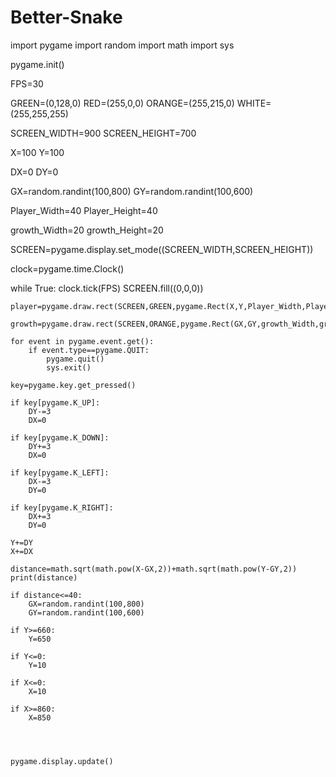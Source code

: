 # Better-Snake

import pygame
import random
import math
import sys

pygame.init()

FPS=30

GREEN=(0,128,0)
RED=(255,0,0)
ORANGE=(255,215,0)
WHITE=(255,255,255)

SCREEN_WIDTH=900
SCREEN_HEIGHT=700

X=100
Y=100

DX=0
DY=0

GX=random.randint(100,800)
GY=random.randint(100,600)

Player_Width=40
Player_Height=40

growth_Width=20
growth_Height=20

SCREEN=pygame.display.set_mode((SCREEN_WIDTH,SCREEN_HEIGHT))

clock=pygame.time.Clock()

while True:
    clock.tick(FPS)
    SCREEN.fill((0,0,0))
    
    player=pygame.draw.rect(SCREEN,GREEN,pygame.Rect(X,Y,Player_Width,Player_Height))
    
    growth=pygame.draw.rect(SCREEN,ORANGE,pygame.Rect(GX,GY,growth_Width,growth_Height))
    
    for event in pygame.event.get():
        if event.type==pygame.QUIT:
            pygame.quit()
            sys.exit()
            
    key=pygame.key.get_pressed()
    
    if key[pygame.K_UP]:
        DY-=3
        DX=0
        
    if key[pygame.K_DOWN]:
        DY+=3
        DX=0
    
    if key[pygame.K_LEFT]:
        DX-=3
        DY=0
        
    if key[pygame.K_RIGHT]:
        DX+=3 
        DY=0
    
    Y+=DY
    X+=DX
    
    distance=math.sqrt(math.pow(X-GX,2))+math.sqrt(math.pow(Y-GY,2))
    print(distance)
    
    if distance<=40:
        GX=random.randint(100,800)
        GY=random.randint(100,600)
    
    if Y>=660:
        Y=650
    
    if Y<=0:
        Y=10
    
    if X<=0:
        X=10
        
    if X>=860:
        X=850
            
    
            
            
    pygame.display.update()
